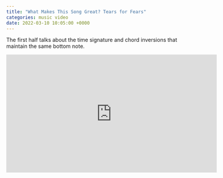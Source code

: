 ```yaml
---
title: "What Makes This Song Great? Tears for Fears"
categories: music video
date: 2022-03-10 10:05:00 +0000
---
```

The first half talks about the time signature and chord inversions that maintain the same bottom note.

<div><iframe width="560" height="315" src="https://www.youtube.com/embed/6bU4R04fH4U" title="YouTube video player" frameborder="0" allow="accelerometer; autoplay; clipboard-write; encrypted-media; gyroscope; picture-in-picture" allowfullscreen></iframe></div>